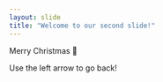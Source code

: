 ```yaml
---
layout: slide
title: "Welcome to our second slide!"
---
```

Merry Christmas :christmas_tree:

Use the left arrow to go back!
